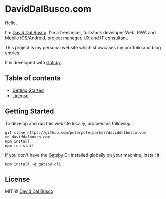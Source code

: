 # DavidDalBusco.com

Hello,

I'm [David Dal Busco]. I'm a freelancer, full stack developer Web, PWA and Mobile iOS/Android, project manager, UX and IT consultant.

This project is my personal website which showcases my portfolio and blog entries.

It is developed with [Gatsby].

## Table of contents

- [Getting Started](#getting-started)
- [License](#license)

## Getting Started

To develop and run this website locally, proceed as following:

```
git clone https://github.com/peterpeterparker/daviddalbusco.com
cd daviddalbusco.com
npm install
npm run start
```

If you don't have the [Gatsby] Cli installed globally on your machine, install it:

```
npm install -g gatsby-cli
```

## License

MIT © [David Dal Busco](mailto:david.dalbusco@outlook.com)

[David Dal Busco]: https://daviddalbusco.com
[Gatsby]: https://www.gatsbyjs.org/
